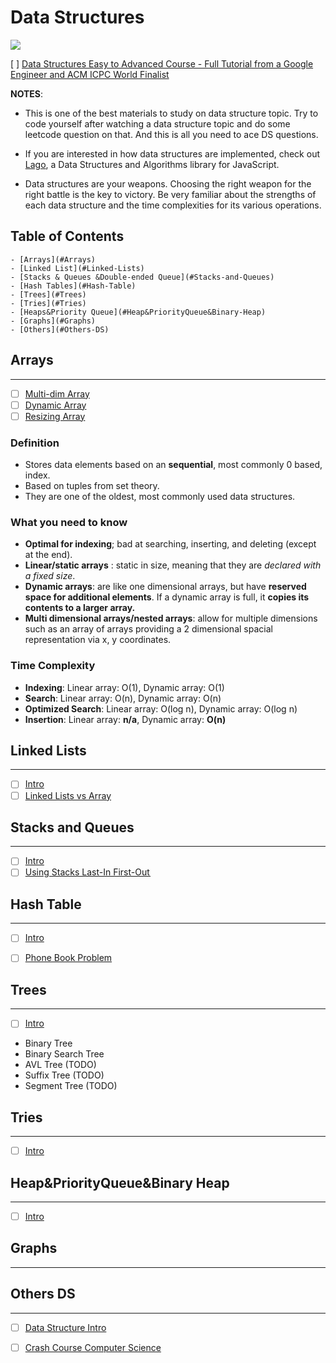 
# Data Structures
![](https://res.cloudinary.com/practicaldev/image/fetch/s--WlnYH5fq--/c_limit%2Cf_auto%2Cfl_progressive%2Cq_auto%2Cw_880/https://cdn-images-1.medium.com/max/1600/1%2ADyu63sMUVL-gYEZISOE2BQ.jpeg)

[ ] [Data Structures Easy to Advanced Course - Full Tutorial from a Google Engineer and ACM ICPC World Finalist](https://www.youtube.com/playlist?list=PLDV1Zeh2NRsB6SWUrDFW2RmDotAfPbeHu)  

**NOTES**:
- This is one of the best materials to study on data structure topic. Try to code yourself after watching a data structure topic and do some leetcode question on that. And this is all you need to ace DS questions.

- If you are interested in how data structures are implemented, check out [Lago](https://github.com/yangshun/lago), a Data Structures and Algorithms library for JavaScript. 

- Data structures are your weapons. Choosing the right weapon for the right battle is the key to victory. Be very familiar about the strengths of each data structure and the time complexities for its various operations.

## Table of Contents 
	- [Arrays](#Arrays)
	- [Linked List](#Linked-Lists)
	- [Stacks & Queues &Double-ended Queue](#Stacks-and-Queues)
	- [Hash Tables](#Hash-Table)
	- [Trees](#Trees)
	- [Tries](#Tries)
	- [Heaps&Priority Queue](#Heap&PriorityQueue&Binary-Heap)
	- [Graphs](#Graphs)
	- [Others](#Others-DS)

## Arrays 
--------------------------------------------------------------------------------------------------------   
  - [ ] [Multi-dim Array](https://archive.org/details/0102WhatYouShouldKnow/02_05-multidimensionalArrays.mp4) 
  - [ ] [Dynamic Array](https://www.coursera.org/lecture/data-structures/dynamic-arrays-EwbnV)
  - [ ] [Resizing Array](https://archive.org/details/0102WhatYouShouldKnow/03_01-resizableArrays.mp4)

### Definition 
- Stores data elements based on an **sequential**, most commonly 0 based, index.
- Based on tuples from set theory.
- They are one of the oldest, most commonly used data structures.

### What you need to know
- **Optimal for indexing**; bad at searching, inserting, and deleting (except at the end).
- **Linear/static arrays** : static in size, meaning that they are *declared with a fixed size*.
- **Dynamic arrays**: are like one dimensional arrays, but have **reserved space for additional elements**. If a dynamic array is full, it **copies its contents to a larger array.**
- **Multi dimensional arrays/nested arrays**:  allow for multiple dimensions such as an array of arrays providing a 2 dimensional spacial representation via x, y coordinates.

### Time Complexity
- **Indexing**: Linear array: O(1), Dynamic array: O(1)
- **Search**: Linear array: O(n), Dynamic array: O(n)
- **Optimized Search**: Linear array: O(log n), Dynamic array: O(log n)
- **Insertion**: Linear array: **n/a**, Dynamic array: **O(n)**

## Linked Lists
--------------------------------------------------------------------------------------------------------   
  -  [ ] [Intro](https://www.youtube.com/watch?v=njTh_OwMljA&feature=youtu.be) 
  -  [ ] [Linked Lists vs Array](https://www.coursera.org/lecture/data-structures-optimizing-performance/core-linked-lists-vs-arrays-rjBs9)

## Stacks and Queues
--------------------------------------------------------------------------------------------------------   
  -  [ ] [Intro](https://youtu.be/wjI1WNcIntg)
  -  [ ] [Using Stacks Last-In First-Out ](https://archive.org/details/0102WhatYouShouldKnow/05_01-usingStacksForLast-inFirst-out.mp4)

## Hash Table
--------------------------------------------------------------------------------------------------------   
  -  [ ] [Intro](https://www.youtube.com/watch?v=shs0KM3wKv8&feature=youtu.be)
  -  [ ] [Phone Book Problem](https://www.coursera.org/learn/data-structures/lecture/NYZZP/phone-book-problem)


## Trees
--------------------------------------------------------------------------------------------------------   
-  [ ] [Intro](https://www.youtube.com/watch?v=oSWTXtMglKE&feature=youtu.be)
- Binary Tree
- Binary Search Tree
- AVL Tree (TODO)
- Suffix Tree (TODO)
- Segment Tree (TODO)

## Tries
--------------------------------------------------------------------------------------------------------   
  -  [ ] [Intro](https://www.youtube.com/watch?v=zIjfhVPRZCg)

## Heap&PriorityQueue&Binary Heap
--------------------------------------------------------------------------------------------------------   
  -  [ ] [Intro](https://www.youtube.com/watch?v=t0Cq6tVNRBA&feature=youtu.be)

## Graphs
--------------------------------------------------------------------------------------------------------   

## Others DS
--------------------------------------------------------------------------------------------------------   
  -  [ ] [Data Structure Intro](https://www.youtube.com/watch?v=bum_19loj9A)
  -  [ ] [Crash Course Computer Science](https://www.youtube.com/watch?v=DuDz6B4cqVc&feature=youtu.be)

